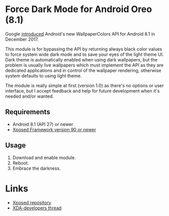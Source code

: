 # Force Dark Mode for Android Oreo (8.1)

Google [introduced](https://developer.android.com/about/versions/oreo/android-8.1#wallpaper) Android's new WallpaperColors API for Android 8.1 in December 2017. 

This module is for bypassing the API by returning always black color values to force system wide dark mode and to save your eyes of the light theme UI. Dark theme is automatically enabled when using dark wallpapers, but the problem is usually live wallpapers which must implement the API as they are dedicated applications and in control of the wallpaper rendering, otherwise system defaults to using light theme.

The module is really simple at first (version 1.0) as there's no options or user interface, but I accept feedback and help for future development when it's needed and/or wanted.

## Requirements
* Android 8.1 (API 27) or newer
* [Xposed Framework version 90 or newer](https://forum.xda-developers.com/showthread.php?t=3034811)

## Usage

1. Download and enable module.
2. Reboot.
3. Embrace the darkness.

# Links
* [Xposed repository](http://repo.xposed.info/module/xyz.joas.forcedarkmodeoreo)
* [XDA-developers thread](https://forum.xda-developers.com/xposed/modules/mod-forcedarkmodeoreo-t3786614)